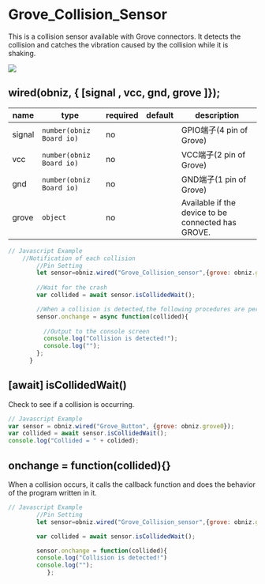 # Grove_Collision_Sensor

This is a collision sensor available with Grove connectors. 
It detects the collision and catches the vibration caused by the collision while it is shaking.

![](//あとでここに画像貼る)

## wired(obniz,  { [signal , vcc, gnd, grove ]});


name | type | required | default | description
--- | --- | --- | --- | ---
signal | `number(obniz Board io)` | no |  &nbsp; | GPIO端子(4 pin of Grove)
vcc | `number(obniz Board io)` | no |  &nbsp; | VCC端子(2 pin of Grove)
gnd | `number(obniz Board io)` | no |  &nbsp; | GND端子(1 pin of Grove)
grove | `object` | no | &nbsp;  | Available if the device to be connected has GROVE.

```Javascript
// Javascript Example        
    //Notification of each collision
        //Pin Setting
        let sensor=obniz.wired("Grove_Collision_sensor",{grove: obniz.grove0});
        
        //Wait for the crash
        var collided = await sensor.isCollidedWait();

        //When a collision is detected,the following procedures are performed
        sensor.onchange = async function(collided){
          
          //Output to the console screen
          console.log("Collision is detected!");
          console.log("");
        };
      }

```

## [await] isCollidedWait()

Check to see if a collision is occurring.

```Javascript
// Javascript Example
var sensor = obniz.wired("Grove_Button", {grove: obniz.grove0});
var collided = await sensor.isCollidedWait();
console.log("Collided = " + colided);
```


## onchange = function(collided){}

When a collision occurs, it calls the callback function and does the behavior of the program written in it.

```Javascript
// Javascript Example
        //Pin Setting
        let sensor=obniz.wired("Grove_Collision_sensor",{grove: obniz.grove0});

        var collided = await sensor.isCollidedWait();

        sensor.onchange = function(collided){
        console.log("Collision is detected!")
        console.log("");
           };

```

